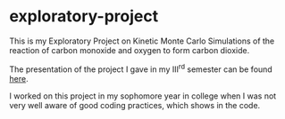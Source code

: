 # exploratory-project
This is my Exploratory Project on Kinetic Monte Carlo Simulations of the reaction of carbon monoxide and oxygen to form carbon dioxide.

The presentation of the project I gave in my III<sup>rd</sup> semester can be found [here](https://drive.google.com/file/d/18e0D337eUUL0epWoWVzpS27ylj1oI3GO/view?usp=sharing).

I worked on this project in my sophomore year in college when I was not very well aware of good coding practices, which shows in the code.
